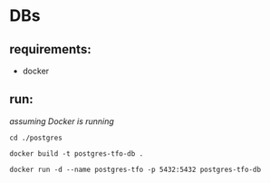 # DBs

## requirements:
- docker

## run:
_assuming Docker is running_
```
cd ./postgres

docker build -t postgres-tfo-db .

docker run -d --name postgres-tfo -p 5432:5432 postgres-tfo-db
```